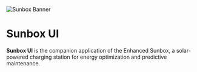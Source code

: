 ![Sunbox Banner](https://github.com/user-attachments/assets/9079132b-0771-4d6f-a3b9-c2e74079d6d7)
# Sunbox UI
**Sunbox UI** is the companion application of the Enhanced Sunbox, a solar-powered charging station for energy optimization and predictive maintenance.

